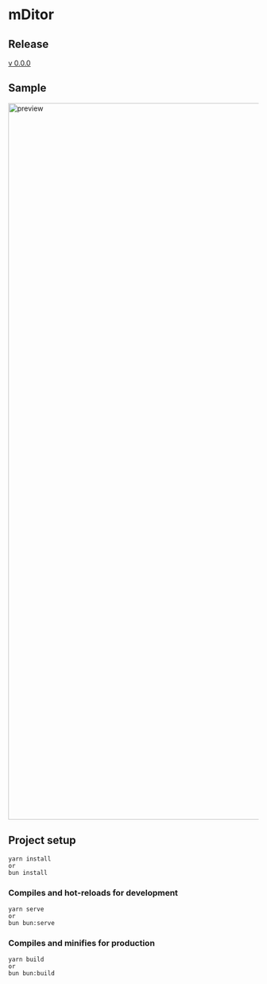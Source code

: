 # mDitor

## Release
[v 0.0.0](https://github.com/yud0uhu/markdown-editor-tauri-web/releases/tag/app-v0.0.0)

## Sample
<img width="1440" alt="preview" src="https://github.com/yud0uhu/markdown-editor-tauri-web/assets/60646787/21691be3-9bea-4dc8-9ae4-9f69e9285c1a">

## Project setup

```
yarn install
or
bun install
```

### Compiles and hot-reloads for development

```
yarn serve
or
bun bun:serve
```

### Compiles and minifies for production

```
yarn build
or
bun bun:build
```

